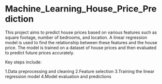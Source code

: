 # Machine_Learning_House_Price_Prediction

This project aims to predict house prices based on various features such as square footage, number of bedrooms, and location. A linear regression model is used to find the relationship between these features and the house price. The model is trained on a dataset of house prices and then evaluated to predict future prices accurately.

Key steps include:

1.Data preprocessing and cleaning
2.Feature selection
3.Training the linear regression model
4.Model evaluation and predictions
